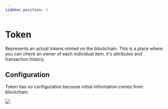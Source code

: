 ```yaml
---
sidebar_position: 3
---
```


# Token

Represents an actual tokens minted on the blockchain. This is a place where you can check an owner of each individual
item, it's attributes and transaction history.

## Configuration

Token has no configuration because initial information comes from blockchain.

![](/img/hierarchy/erc721/erc721_tokens.png)